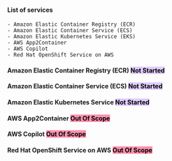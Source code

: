 #### List of services
	- Amazon Elastic Container Registry (ECR)
	- Amazon Elastic Container Service (ECS)
	- Amazon Elastic Kubernetes Service (EKS)
	- AWS App2Container
	- AWS Copilot
	- Red Hat OpenShift Service on AWS

#### Amazon Elastic Container Registry (ECR) <mark style="background: #D2B3FFA6;">Not Started</mark>

#### Amazon Elastic Container Service (ECS) <mark style="background: #D2B3FFA6;">Not Started</mark>

#### Amazon Elastic Kubernetes Service <mark style="background: #D2B3FFA6;">Not Started</mark>

#### AWS App2Container <mark style="background: #FF5582A6;">Out Of Scope</mark>

#### AWS Copilot <mark style="background: #FF5582A6;">Out Of Scope</mark>

#### Red Hat OpenShift Service on AWS <mark style="background: #FF5582A6;">Out Of Scope</mark>

